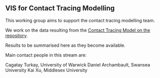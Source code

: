 ## VIS for Contact Tracing Modelling

This working group aims to support the contact tracing modelling team. 

We work on the data resulting from the [Contact Tracing Model on the repository](https://github.com/ScottishCovidResponse/Contact-Tracing-Model).

Results to be summarised here as they become available.

Main contact people in this stream are:

Cagatay Turkay, University of Warwick
Daniel Archambault, Swansea University
Kai Xu, Middlesex University
